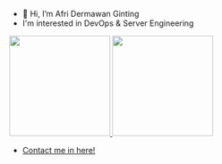 - 👋 Hi, I’m Afri Dermawan Ginting
- I'm interested in DevOps & Server Engineering

<p align="left">
<a href="https://github.com/afridermawanginting">
  <img height="180em" src="https://github-readme-stats-eight-theta.vercel.app/api?username=afridermawanginting&show_icons=true&theme=algolia&include_all_commits=true&count_private=true"/>
  <img height="180em" src="https://github-readme-stats-eight-theta.vercel.app/api/top-langs/?username=afridermawanginting&layout=compact&langs_count=8&theme=algolia"/>
</a>
</p>

- [Contact me in here!](https://afridermawanginting.github.io)

<!---
afridermawanginting/afridermawanginting is a ✨ special ✨ repository because its `README.md` (this file) appears on your GitHub profile.
You can click the Preview link to take a look at your changes.
--->
